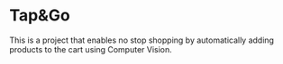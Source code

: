 # Tap&Go

This is a project that enables no stop shopping by automatically adding products to the cart using Computer Vision.
